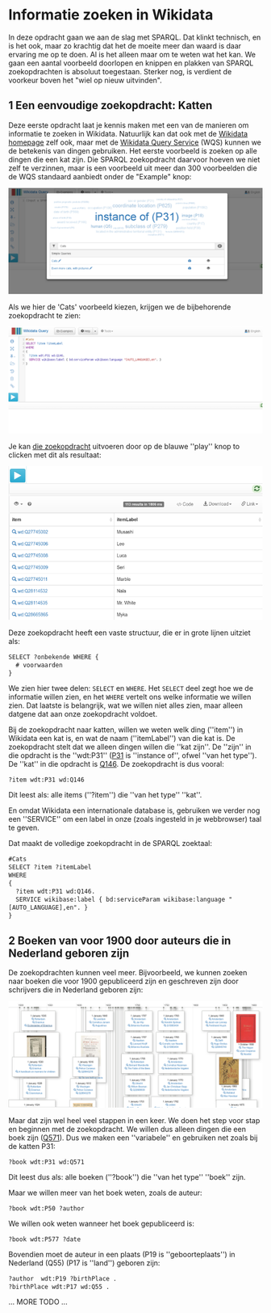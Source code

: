 Informatie zoeken in Wikidata
=============================

In deze opdracht gaan we aan de slag met SPARQL. Dat klinkt technisch, en is het ook, maar zo krachtig
dat het de moeite meer dan waard is daar ervaring me op te doen. Al is het alleen maar om te weten wat
het kan. We gaan een aantal voorbeeld doorlopen en knippen en plakken van SPARQL zoekopdrachten is 
absoluut toegestaan. Sterker nog, is verdient de voorkeur boven het "wiel op nieuw uitvinden".

1 Een eenvoudige zoekopdracht: Katten
-------------------------------------

Deze eerste opdracht laat je kennis maken met een van de manieren om informatie te zoeken in Wikidata.
Natuurlijk kan dat ook met de [Wikidata homepage](http://wikidata.org/) zelf ook, maar met de 
[Wikidata Query Service](https://query.wikidata.org/) (WQS) kunnen we de betekenis van dingen gebruiken.
Het eerste voorbeeld is zoeken op alle dingen die een kat zijn. Die SPARQL zoekopdracht daarvoor
hoeven we niet zelf te verzinnen, maar is een voorbeeld uit meer dan 300 voorbeelden die de WQS
standaard aanbiedt onder de "Example" knop:

![Wikidata heeft veel voorbeeld SPARQL zoekopdrachten](Screenshot_20171110_114139.png)

Als we hier de 'Cats' voorbeeld kiezen, krijgen we de bijbehorende zoekopdracht te zien:

![Elke zoekopdracht is geschreven in SPARQL](Screenshot_20171110_114726.png)

Je kan [die zoekopdracht](https://query.wikidata.org/#%23Cats%0ASELECT%20%3Fitem%20%3FitemLabel%20%0AWHERE%20%0A%7B%0A%20%20%3Fitem%20wdt%3AP31%20wd%3AQ146.%0A%20%20SERVICE%20wikibase%3Alabel%20%7B%20bd%3AserviceParam%20wikibase%3Alanguage%20%22%5BAUTO_LANGUAGE%5D%2Cen%22.%20%7D%0A%7D)
uitvoeren door op de blauwe ''play'' knop to clicken met dit als resultaat:

![Een lijst van katten in Wikidata](Screenshot_20180303_150856.png)

Deze zoekopdracht heeft een vaste structuur, die er in grote lijnen uitziet als:

```(SPARQL)
SELECT ?onbekende WHERE {
  # voorwaarden
}
```

We zien hier twee delen: ``SELECT`` en ``WHERE``. Het ``SELECT`` deel zegt hoe we de informatie willen zien, en het
``WHERE`` vertelt ons welke informatie we willen zien. Dat laatste is belangrijk, wat we willen niet alles zien,
maar alleen datgene dat aan onze zoekopdracht voldoet.

Bij de zoekopdracht naar katten, willen we weten welk ding (''item'') in Wikidata een kat is, en wat de
naam (''itemLabel'') van die kat is. De zoekopdracht stelt dat we alleen dingen willen die ''kat zijn''.
De ''zijn'' in die opdracht is the ''wdt:P31'' ([P31](https://www.wikidata.org/wiki/Property:P31) is
''instance of'', ofwel ''van het type''). De ''kat''
in die opdracht is [Q146](https://www.wikidata.org/wiki/Q146). De zoekopdracht is dus vooral:

```(SPARQL)
?item wdt:P31 wd:Q146
````

Dit leest als: alle items (''?item'') die ''van het type'' ''kat''.

En omdat Wikidata een internationale database is, gebruiken we verder nog een ''SERVICE'' om een label in
onze (zoals ingesteld in je webbrowser) taal te geven.

Dat maakt de volledige zoekopdracht in de SPARQL zoektaal:

```(SPARQL)
#Cats
SELECT ?item ?itemLabel 
WHERE 
{
  ?item wdt:P31 wd:Q146.
  SERVICE wikibase:label { bd:serviceParam wikibase:language "[AUTO_LANGUAGE],en". }
}
```

2 Boeken van voor 1900 door auteurs die in Nederland geboren zijn
-----------------------------------------------------------------

De zoekopdrachten kunnen veel meer. Bijvoorbeeld, we kunnen zoeken naar boeken die voor 1900 gepubliceerd
zijn en geschreven zijn door schrijvers die in Nederland geboren zijn:

![Boeken van voor 1900 door auteurs die in Nederland geboren zijn](Screenshot_20180302_105138.png)

Maar dat zijn wel heel veel stappen in een keer. We doen het step voor stap en beginnen met de zoekopdracht.
We willen dus alleen dingen die een boek zijn ([Q571](https://www.wikidata.org/wiki/Q571)). Dus we maken
een ''variabele'' en gebruiken net zoals bij de katten P31:

```(SPARQL)
?book wdt:P31 wd:Q571
```

Dit leest dus als: alle boeken (''?book'') die ''van het type'' ''boek'' zijn.

Maar we willen meer van het boek weten, zoals de auteur:

```(SPARQL)
?book wdt:P50 ?author
```

We willen ook weten wanneer het boek gepubliceerd is:

```(SPARQL)
?book wdt:P577 ?date
```

Bovendien moet de auteur in een plaats (P19 is ''geboorteplaats'')
in Nederland (Q55) (P17 is ''land'') geboren zijn:

```(SPARQL)
?author  wdt:P19 ?birthPlace .
?birthPlace wdt:P17 wd:Q55 .
```

... MORE TODO ...



